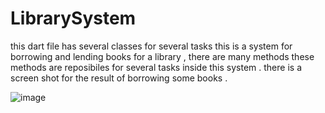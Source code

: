 # LibrarySystem
this dart file has several classes for several tasks this is a system for borrowing and lending books for a library ,
there are many methods these methods are reposibiles for several tasks inside this system .
there is a screen shot for the result of borrowing some books .


![image](https://github.com/user-attachments/assets/de2db6ca-2765-43ee-bd1c-33a4dabb39c4)
